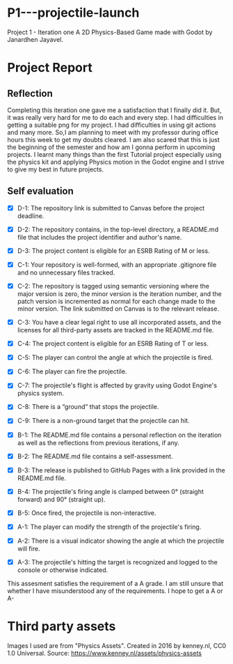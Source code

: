 # P1---projectile-launch
Project 1 - Iteration one
A 2D Physics-Based Game made with Godot by Janardhen Jayavel.

# Project Report
## Reflection
Completing this iteration one gave me a satisfaction that I finally did it. But, it was really very hard for me to do each and every step. I had difficulties in getting a suitable png for my project. I had difficulties in using git actions and many more. So,I am planning to meet with my professor during office hours this week to get my doubts cleared. I am also scared that this is just the beginning of the semester and how am I gonna perform in upcoming projects. I learnt many things than the first Tutorial project especially using the physics kit and applying Physics motion in the Godot engine  and I strive to give my best in future projects. 

## Self evaluation
- [x] D-1: The repository link is submitted to Canvas before the project deadline.

- [x] D-2: The repository contains, in the top-level directory, a README.md file that includes the project identifier and author's name.

- [x] D-3: The project content is eligible for an ESRB Rating of M or less.
 
- [x] C-1: Your repository is well-formed, with an appropriate .gitignore file and no unnecessary files tracked.

- [x] C-2: The repository is tagged using semantic versioning where the major version is zero, the minor version is the iteration number, and the patch version is                  incremented as normal for each change made to the minor version. The link submitted on Canvas is to the relevant release.

- [x] C-3: You have a clear legal right to use all incorporated assets, and the licenses for all third-party assets are tracked in the README.md file.

- [x] C-4: The project content is eligible for an ESRB Rating of T or less.
 
- [x] C-5: The player can control the angle at which the projectile is fired.

- [x] C-6: The player can fire the projectile.

- [x] C-7: The projectile's flight is affected by gravity using Godot Engine's physics system.

- [x] C-8: There is a “ground” that stops the projectile.

- [x] C-9: There is a non-ground target that the projectile can hit.
 
- [x] B-1: The README.md file contains a personal reflection on the iteration as well as the reflections from previous iterations, if any.

- [x] B-2: The README.md file contains a self-assessment.

- [x] B-3: The release is published to GitHub Pages with a link provided in the README.md file.

- [x] B-4: The projectile's firing angle is clamped between 0° (straight forward) and 90° (straight up).

- [x] B-5: Once fired, the projectile is non-interactive.

- [x] A-1: The player can modify the strength of the projectile's firing.

- [x] A-2: There is a visual indicator showing the angle at which the projectile will fire.

 - [x] A-3: The projectile's hitting the target is recognized and logged to the console or otherwise indicated.
 
 This assesment satisfies the requirement of a A grade. I am still unsure that whether I have misunderstood any of the requirements. I hope to get a A or A-
 
 # Third party assets
 
 Images I used are from "Physics Assets". Created in 2016 by kenney.nl, CC0 1.0 Universal. Source: https://www.kenney.nl/assets/physics-assets
 
 
